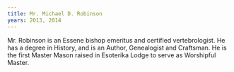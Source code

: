 ```yaml
---
title: Mr. Michael D. Robinson
years: 2013, 2014
---
```


Mr. Robinson is an Essene bishop emeritus and certified vertebrologist. He has a degree in History, and is an Author, Genealogist and Craftsman. He is the first Master Mason raised in Esoterika Lodge to serve as Worshipful Master.
